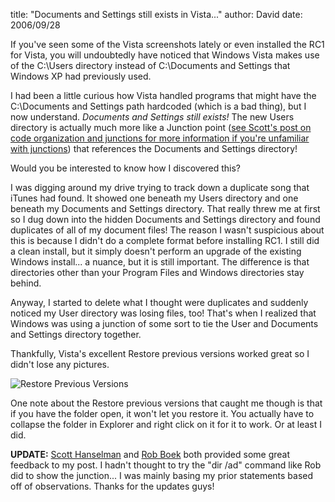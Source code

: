 
title: "Documents and Settings still exists in Vista..."
author: David
date: 2006/09/28

If you've seen some of the Vista screenshots lately or even installed the RC1 for Vista, you will undoubtedly have noticed that Windows Vista makes use of the C:\Users directory instead of C:\Documents and Settings that Windows XP had previously used. 

I had been a little curious how Vista handled programs that might have the C:\Documents and Settings path hardcoded (which is a bad thing), but I now understand. *Documents and Settings still exists!* The new Users directory is actually much more like a Junction point ([see Scott's post on code organization and junctions for more information if you're unfamiliar with junctions](http://www.hanselman.com/blog/HowDoYouOrganizeYourCode.aspx)) that references the Documents and Settings directory! 

Would you be interested to know how I discovered this? 

I was digging around my drive trying to track down a duplicate song that iTunes had found. It showed one beneath my Users directory and one beneath my Documents and Settings directory. That really threw me at first so I dug down into the hidden Documents and Settings directory and found duplicates of all of my document files! The reason I wasn't suspicious about this is because I didn't do a complete format before installing RC1. I still did a clean install, but it simply doesn't perform an upgrade of the existing Windows install... a nuance, but it is still important. The difference is that directories other than your Program Files and Windows directories stay behind. 

Anyway, I started to delete what I thought were duplicates and suddenly noticed my User directory was losing files, too! That's when I realized that Windows was using a junction of some sort to tie the User and Documents and Settings directory together. 

Thankfully, Vista's excellent Restore previous versions worked great so I didn't lose any pictures. 

![Restore Previous Versions](http://www.mohundro.com/blog/content/binary/WindowsLiveWriter/DocumentsandSettingsstillexistsinVista_12956/20060928vistarestore2.png)

One note about the Restore previous versions that caught me though is that if you have the folder open, it won't let you restore it. You actually have to collapse the folder in Explorer and right click on it for it to work. Or at least I did. 

**UPDATE:** [Scott Hanselman](http://www.hanselman.com/blog/WindowsVistaJunctionsAndMovingMyDocumentsToAnotherDrive.aspx) and [Rob Boek](http://robboek.com/blog/2006/09/29/JunctionsInWindowsVista.aspx) both provided some great feedback to my post. I hadn't thought to try the "dir /ad" command like Rob did to show the junction... I was mainly basing my prior statements based off of observations. Thanks for the updates guys!
